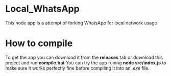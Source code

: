 # Local_WhatsApp
This node app is a attempt of forking WhatsApp for local network usage

# How to compile
To get the app you can download it from the **releases** tab or download this project and run **compile.bat**
You can try the app runing **node src/index.js** to make sure it works perfectly fine before compiling it into an *.exe* file.